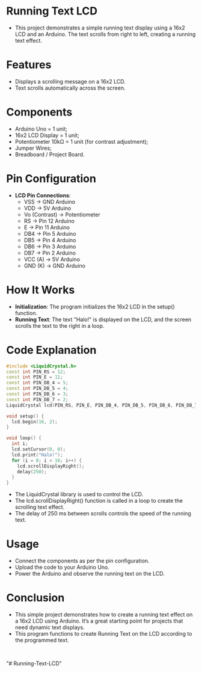 # Running Text LCD

- This project demonstrates a simple running text display using a 16x2 LCD and an Arduino. The text scrolls from right to left, creating a running text effect.

# Features

- Displays a scrolling message on a 16x2 LCD.
- Text scrolls automatically across the screen.

# Components

- Arduino Uno = 1 unit;
- 16x2 LCD Display = 1 unit;
- Potentiometer 10kΩ = 1 unit (for contrast adjustment);
- Jumper Wires;
- Breadboard / Project Board.

# Pin Configuration

- **LCD Pin Connections**:
  - VSS → GND Arduino
  - VDD → 5V Arduino
  - Vo (Contrast) → Potentiometer
  - RS → Pin 12 Arduino
  - E → Pin 11 Arduino
  - DB4 → Pin 5 Arduino
  - DB5 → Pin 4 Arduino
  - DB6 → Pin 3 Arduino
  - DB7 → Pin 2 Arduino
  - VCC (A) → 5V Arduino
  - GND (K) → GND Arduino

# How It Works

- **Initialization**: The program initializes the 16x2 LCD in the setup() function.
- **Running Text**: The text "Halo!" is displayed on the LCD, and the screen scrolls the text to the right in a loop.

# Code Explanation

```cpp
#include <LiquidCrystal.h>
const int PIN_RS = 12;
const int PIN_E = 11;
const int PIN_DB_4 = 5;
const int PIN_DB_5 = 4;
const int PIN_DB_6 = 3;
const int PIN_DB_7 = 2;
LiquidCrystal lcd(PIN_RS, PIN_E, PIN_DB_4, PIN_DB_5, PIN_DB_6, PIN_DB_7);

void setup() {
  lcd.begin(16, 2);
}

void loop() {
  int i;
  lcd.setCursor(0, 0);
  lcd.print("Halo!");
  for (i = 0; i < 16; i++) {
    lcd.scrollDisplayRight();
    delay(250);
  }
}
```

- The LiquidCrystal library is used to control the LCD.
- The lcd.scrollDisplayRight() function is called in a loop to create the scrolling text effect.
- The delay of 250 ms between scrolls controls the speed of the running text.

# Usage

- Connect the components as per the pin configuration.
- Upload the code to your Arduino Uno.
- Power the Arduino and observe the running text on the LCD.

# Conclusion

- This simple project demonstrates how to create a running text effect on a 16x2 LCD using Arduino. It’s a great starting point for projects that need dynamic text displays.
- This program functions to create Running Text on the LCD according to the programmed text.

<br/>

"# Running-Text-LCD"
